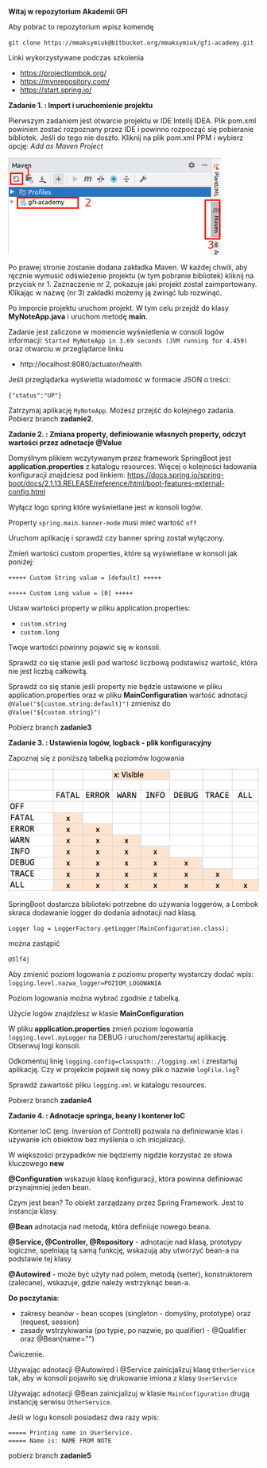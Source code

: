 **Witaj w repozytorium Akademii GFI**

Aby pobrać to repozytorium wpisz komendę

`git clone https://mmaksymiuk@bitbucket.org/mmaksymiuk/gfi-academy.git`

Linki wykorzystywane podczas szkolenia

- https://projectlombok.org/
- https://mvnrepository.com/
- https://start.spring.io/


**Zadanie 1. : Import i uruchomienie projektu**
 
Pierwszym zadaniem jest otwarcie projektu w IDE Intellij IDEA.
Plik pom.xml powinien zostać rozpoznany przez IDE i powinno rozpocząć się pobieranie bibliotek.
Jeśli do tego nie doszło. Kliknij na plik pom.xml PPM i wybierz opcję: *Add as Maven Project*

![Import Maven](./img/import_maven.png)

Po prawej stronie zostanie dodana zakładka Maven.
W każdej chwili, aby ręcznie wymusić odświeżenie projektu (w tym pobranie bibliotek) kliknij na przycisk nr 1.
Zaznaczenie nr 2, pokazuje jaki projekt został zaimportowany.
Klikając w nazwę (nr 3) zakładki możemy ją zwinąć lub rozwinąć.

Po imporcie projektu uruchom projekt.
W tym celu przejdź do klasy **MyNoteApp.java** i uruchom metodę **main**.

Zadanie jest zaliczone w momencie wyświetlenia w consoli logów informacji:
`Started MyNoteApp in 3.69 seconds (JVM running for 4.459)`
oraz otwarciu w przeglądarce linku

 - http://localhost:8080/actuator/health
 
Jeśli przeglądarka wyświetla wiadomość w formacie JSON o treści:

`{"status":"UP"}`

Zatrzymaj aplikację `MyNoteApp`.
Możesz przejść do kolejnego zadania.
Pobierz branch **zadanie2**.

**Zadanie 2. : Zmiana property, definiowanie własnych property, odczyt wartości przez adnotacje @Value**

Domyślnym plikiem wczytywanym przez framework SpringBoot jest **application.properties** z katalogu resources.
Więcej o kolejności ładowania konfiguracji znajdziesz pod linkiem: https://docs.spring.io/spring-boot/docs/2.1.13.RELEASE/reference/html/boot-features-external-config.html

Wyłącz logo spring które wyświetlane jest w konsoli logów.

Property `spring.main.banner-mode` musi mieć wartość `off`

Uruchom aplikację i sprawdź czy banner spring został wyłączony.

Zmień wartości custom properties, które są wyświetlane w konsoli jak poniżej:

`+++++ Custom String value = [default] +++++`

`+++++ Custom Long value = [0] +++++`
 
Ustaw wartości property w pliku application.properties:
 - `custom.string`
 - `custom.long`
 
Twoje wartości powinny pojawić się w konsoli.

Sprawdź co się stanie jeśli pod wartość liczbową podstawisz wartość, która nie jest liczbą całkowitą.

Sprawdź co się stanie jeśli property nie będzie ustawione w pliku application.properties oraz w pliku **MainConfiguration**
wartość adnotacji `@Value("${custom.string:default}")` zmienisz do `@Value("${custom.string}")`

Pobierz branch **zadanie3**

**Zadanie 3. : Ustawienia logów, logback - plik konfiguracyjny**

Zapoznaj się z poniższą tabelką poziomów logowania

![Import Maven](./img/logLevel.png)

SpringBoot dostarcza biblioteki potrzebne do używania loggerów, a Lombok skraca dodawanie logger do dodania adnotacji nad klasą.

`Logger log = LoggerFactory.getLogger(MainConfiguration.class);`

można zastąpić

`@Slf4j`

Aby zmienić poziom logowania z poziomu property wystarczy dodać wpis:
`logging.level.nazwa_logger=POZIOM_LOGOWANIA`

Poziom logowania można wybrać zgodnie z tabelką.

Użycie logów znajdziesz w klasie **MainConfiguration**

W pliku **application.properties** zmień poziom logowania
`logging.level.myLogger` na DEBUG i uruchom/zerestartuj aplikację. Obserwuj logi konsoli.

Odkomentuj linię `logging.config=classpath:./logging.xml` i zrestartuj aplikację.
Czy w projekcie pojawił się nowy plik o nazwie `logFile.log`?

Sprawdź zawartość pliku `logging.xml` w katalogu resources.

Pobierz branch **zadanie4**

**Zadanie 4. : Adnotacje springa, beany i kontener IoC**

Kontener IoC (eng. Inversion of Controll) pozwala na definiowanie klas i używanie ich obiektów bez myślenia o ich inicjalizacji.

W większości przypadków nie będziemy nigdzie korzystać ze słowa kluczowego **new**

**@Configuration** wskazuje klasę konfiguracji, która powinna definiować przynajmniej jeden bean.

Czym jest bean? To obiekt zarządzany przez Spring Framework. Jest to instancja klasy.

**@Bean** adnotacja nad metodą, która definiuje nowego beana.

**@Service, @Controller, @Repository** - adnotacje nad klasą, prototypy logiczne, spełniają tą samą funkcję, wskazują aby utworzyć bean-a na podstawie tej klasy

**@Autowired** - może być użyty nad polem, metodą (setter), konstruktorem (zalecane), wskazuje, gdzie należy wstrzyknąć bean-a.

**Do poczytania**:
 - zakresy beanów - bean scopes (singleton - domyślny, prototype) oraz (request, session)
 - zasady wstrzykiwania (po typie, po nazwie, po qualifier) - @Qualifier oraz @Bean(name="")
 
Ćwiczenie.

Używając adnotacji @Autowired i @Service zainicjalizuj klasę `OtherService` tak, aby w konsoli pojawiło się drukowanie imiona z klasy `UserService`

Używając adnotacji @Bean zainicjalizuj w klasie `MainConfiguration` drugą instancję serwisu `OtherService`.

Jeśli w logu konsoli posiadasz dwa razy wpis:
```
===== Printing name in UserService.
===== Name is: NAME FROM NOTE
```

pobierz branch **zadanie5**